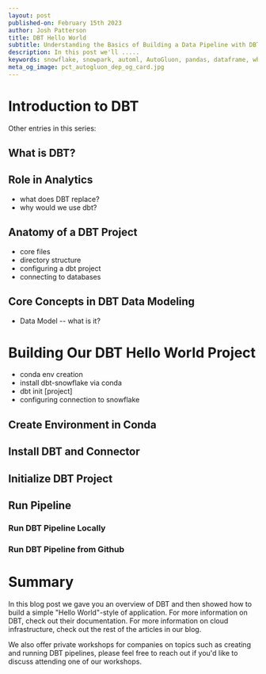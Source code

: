 ```yaml
---
layout: post
published-on: February 15th 2023
author: Josh Patterson
title: DBT Hello World
subtitle: Understanding the Basics of Building a Data Pipeline with DBT
description: In this post we'll .....
keywords: snowflake, snowpark, automl, AutoGluon, pandas, dataframe, whl, pip, anaconda, dependency
meta_og_image: pct_autogluon_dep_og_card.jpg
---
```


# Introduction to DBT

Other entries in this series:


## What is DBT?


## Role in Analytics

* what does DBT replace?
* why would we use dbt?

## Anatomy of a DBT Project

* core files
* directory structure
* configuring a dbt project
* connecting to databases

## Core Concepts in DBT Data Modeling

* Data Model -- what is it?



# Building Our DBT Hello World Project

* conda env creation
* install dbt-snowflake via conda
* dbt init [project]
* configuring connection to snowflake

## Create Environment in Conda

## Install DBT and Connector

## Initialize DBT Project

## Run Pipeline


### Run DBT Pipeline Locally


### Run DBT Pipeline from Github


# Summary

In this blog post we gave you an overview of DBT and then showed how to build a simple "Hello World"-style of application. For more information on DBT, check out their documentation. For more information on cloud infrastructure, check out the rest of the articles in our blog.

We also offer private workshops for companies on topics such as creating and running DBT pipelines, please feel free to reach out if you'd like to discuss attending one of our workshops.